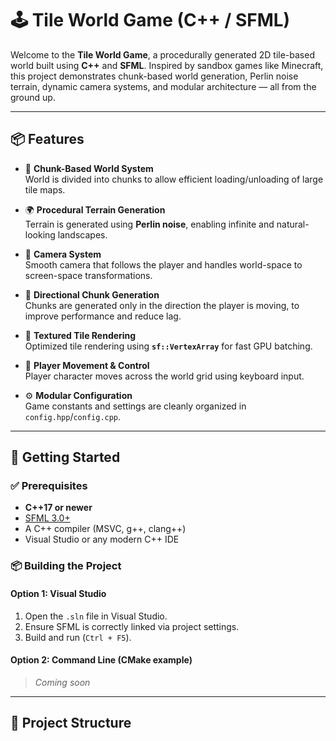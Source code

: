 # 🕹️ Tile World Game (C++ / SFML)

Welcome to the **Tile World Game**, a procedurally generated 2D tile-based world built using **C++** and **SFML**. Inspired by sandbox games like Minecraft, this project demonstrates chunk-based world generation, Perlin noise terrain, dynamic camera systems, and modular architecture — all from the ground up.

---

## 📦 Features

- 🧱 **Chunk-Based World System**  
  World is divided into chunks to allow efficient loading/unloading of large tile maps.

- 🌍 **Procedural Terrain Generation**  
  Terrain is generated using **Perlin noise**, enabling infinite and natural-looking landscapes.

- 🎥 **Camera System**  
  Smooth camera that follows the player and handles world-space to screen-space transformations.

- 🧭 **Directional Chunk Generation**  
  Chunks are generated only in the direction the player is moving, to improve performance and reduce lag.

- 🎨 **Textured Tile Rendering**  
  Optimized tile rendering using **`sf::VertexArray`** for fast GPU batching.

- 👾 **Player Movement & Control**  
  Player character moves across the world grid using keyboard input.

- ⚙️ **Modular Configuration**  
  Game constants and settings are cleanly organized in `config.hpp`/`config.cpp`.

---

## 🚀 Getting Started

### ✅ Prerequisites

- **C++17 or newer**
- [SFML 3.0+](https://www.sfml-dev.org/download.php)
- A C++ compiler (MSVC, g++, clang++)
- Visual Studio or any modern C++ IDE

### 📦 Building the Project

#### Option 1: Visual Studio

1. Open the `.sln` file in Visual Studio.
2. Ensure SFML is correctly linked via project settings.
3. Build and run (`Ctrl + F5`).

#### Option 2: Command Line (CMake example)

> *Coming soon*

---

## 📁 Project Structure

